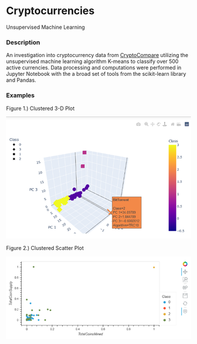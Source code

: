 # Cryptocurrencies
Unsupervised Machine Learning

### Description
An investigation into cryptocurrency data from [CryptoCompare](https://min-api.cryptocompare.com/data/all/coinlist) utilizing the unsupervised machine learning algorithm K-means to classify over 500 active currencies. Data processing and computations were performed in Jupyter Notebook with the a broad set of tools from the scikit-learn library and Pandas.

### Examples
Figure 1.) Clustered 3-D Plot

![](/Resources/Fig1.png)


Figure 2.) Clustered Scatter Plot

![](/Resources/Fig2.png)
